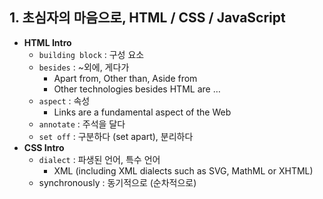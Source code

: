 ## 1. 초심자의 마음으로, HTML / CSS / JavaScript

- **HTML Intro**
    - `building block` : 구성 요소
    - `besides` : ~외에, 게다가
        - Apart from, Other than, Aside from
        - Other technologies besides HTML are …
    - `aspect` : 속성
        - Links are a fundamental aspect of the Web
    - `annotate` : 주석을 달다
    - `set off` : 구분하다 (set apart), 분리하다
- **CSS Intro**
    - `dialect` : 파생된 언어, 특수 언어
        - XML (including XML dialects such as SVG, MathML or XHTML)
    - synchronously : 동기적으로 (순차적으로)